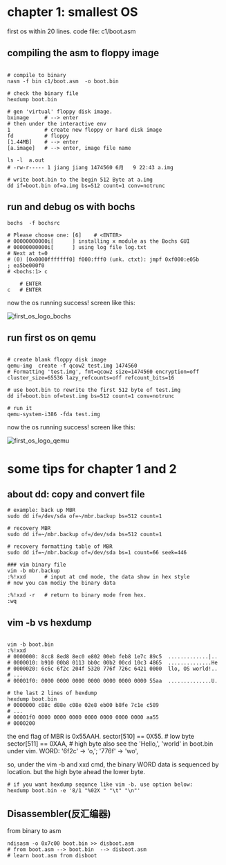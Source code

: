 
# chapter 1: smallest OS

first os within 20 lines.
code file: c1/boot.asm

## compiling the asm to floppy image

```shell

# compile to binary
nasm -f bin c1/boot.asm  -o boot.bin

# check the binary file
hexdump boot.bin

# gen 'virtual' floppy disk image.
bximage     # --> enter
# then under the interactive env
1           # create new floppy or hard disk image
fd          # floppy
[1.44MB]    # --> enter
[a.image]   # --> enter, image file name

ls -l  a.out
# -rw-r----- 1 jiang jiang 1474560 6月   9 22:43 a.img

# write boot.bin to the begin 512 Byte at a.img
dd if=boot.bin of=a.img bs=512 count=1 conv=notrunc

```

## run and debug os with bochs

```shell
bochs  -f bochsrc

# Please choose one: [6]    # <ENTER>
# 00000000000i[      ] installing x module as the Bochs GUI
# 00000000000i[      ] using log file log.txt
# Next at t=0
# (0) [0x0000fffffff0] f000:fff0 (unk. ctxt): jmpf 0xf000:e05b          ; ea5be000f0
# <bochs:1> c

    # ENTER
c   # ENTER

```
now the os running success! screen like this:

![first_os_logo_bochs](https://raw.githubusercontent.com/jungle85gopy/orangeS/master/c1/first_OS_bochs.png)

## run first os on qemu

```shell

# create blank floppy disk image
qemu-img  create -f qcow2 test.img 1474560
# Formatting 'test.img', fmt=qcow2 size=1474560 encryption=off cluster_size=65536 lazy_refcounts=off refcount_bits=16

# use boot.bin to rewrite the first 512 byte of test.img
dd if=boot.bin of=test.img bs=512 count=1 conv=notrunc

# run it
qemu-system-i386 -fda test.img

```

now the os running success! screen like this:

![first_os_logo_qemu](https://raw.githubusercontent.com/jungle85gopy/orangeS/master/c1/first_OS_qemu.png)


# some tips for chapter 1 and 2

## about dd: copy and convert file

```shell
# example: back up MBR
sudo dd if=/dev/sda of=~/mbr.backup bs=512 count=1

# recovery MBR
sudo dd if=~/mbr.backup of=/dev/sda bs=512 count=1

# recovery formatting table of MBR
sudo dd if=~/mbr.backup of=/dev/sda bs=1 count=66 seek=446

### vim binary file
vim -b mbr.backup
:%!xxd      # input at cmd mode, the data show in hex style
# now you can modiy the binary data

:%!xxd -r   # return to binary mode from hex.
:wq
```

## vim -b vs hexdump

```shell

vim -b boot.bin
:%!xxd
# 0000000: 8cc8 8ed8 8ec0 e802 00eb feb8 1e7c 89c5  .............|..
# 0000010: b910 00b8 0113 bb0c 00b2 00cd 10c3 4865  ..............He
# 0000020: 6c6c 6f2c 204f 5320 776f 726c 6421 0000  llo, OS world!..
# ...
# 00001f0: 0000 0000 0000 0000 0000 0000 0000 55aa  ..............U.

# the last 2 lines of hexdump
hexdump boot.bin 
# 0000000 c88c d88e c08e 02e8 eb00 b8fe 7c1e c589
# ...
# 00001f0 0000 0000 0000 0000 0000 0000 0000 aa55
# 0000200
```
the end flag of MBR is 0x55AAH. 
sector[510] == 0X55.    # low  byte
sector[511] == 0XAA,    # high byte
also see the 'Hello,', 'world' in boot.bin under vim. WORD: '6f2c' -> 'o,'; '776f' -> 'wo',

so, under the vim -b and xxd cmd, the binary WORD data is sequenced by location. but the high byte ahead the lower byte.

```shell
# if you want hexdump sequnce like vim -b. use option below:
hexdump boot.bin -e '8/1 "%02X " "\t" "\n"'

```

## Disassembler(反汇编器)
from binary to asm

```shell
ndisasm -o 0x7c00 boot.bin >> disboot.asm
# from boot.asm --> boot.bin  --> disboot.asm
# learn boot.asm from disboot


```


